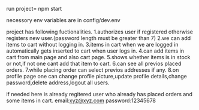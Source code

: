 run project= npm start

necessory env variables are in config/dev.env

project has following fuctionalities.
1.authorizes user if registered otherwise registers new user.(password length must be greater than 7)
2.we can add items to cart without logging in.
3.items in cart when we are logged in automatically gets inserted to cart when user logs in.
4.can add items in cart from main page and also cart page.
5.shows whether items is in stock or not,if not one cant add that item to cart.
6.can see all previos placed orders.
7.while placing order can select previos addresses if any.
8.on profile page one can change profile picture,update profile details,change password,delete address,logout all users.

if needed here is already regitered user who already has placed orders and some items in cart.
email:xyz@xyz.com
password:12345678


